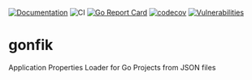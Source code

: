 [![Documentation](https://godoc.org/github.com/yigithanbalci/gonfik?status.svg)](https://godoc.org/github.com/yigithanbalci/gonfik)
![CI](https://github.com/yigithanbalci/gonfik/workflows/CI/badge.svg?branch=main)
[![Go Report Card](https://goreportcard.com/badge/github.com/yigithanbalci/gonfik)](https://goreportcard.com/report/github.com/yigithanbalci/gonfik)
[![codecov](https://codecov.io/gh/yigithanbalci/gonfik/graph/badge.svg?token=4YTOHFJ7VI)](https://codecov.io/gh/yigithanbalci/gonfik)
[![Vulnerabilities](https://sonarcloud.io/api/project_badges/measure?project=yigithanbalci_gonfik&metric=vulnerabilities)](https://sonarcloud.io/summary/new_code?id=yigithanbalci_gonfik)

# gonfik
Application Properties Loader for Go Projects from JSON files
